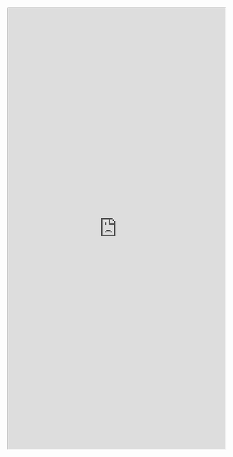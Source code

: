 #

<iframe src="https://storybook.hedhog.com/iframe.html?id=fields-richtextfield--docs" width="100%" height="1020px" />
